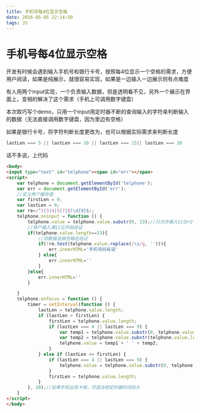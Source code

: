 ```yaml
---
title: 手机号每4位显示空格
date: 2016-05-05 22:14:50
tags: JS
---
```


# 手机号每4位显示空格

开发有时候会遇到输入手机号和银行卡号，按照每4位显示一个空格的需求，方便用户阅读，如果是纯展示，就很容易实现，如果是一边输入一边展示则有点难度

有人用两个input实现，一个负责输入数据，但是透明看不见，另外一个展示在界面上，变相的解决了这个需求（手机上可调用数字键盘）

本次取巧写个demo，只用一个input用定时器不断的查询输入的字符来判断输入的数据（无法直接调用数字键盘，因为里边有空格）

如果是银行卡号，将字符判断长度更改为，也可以根据实际需求来判断长度
```js
lastLen === 5 || lastLen === 10 || lastLen === 15|| lastLen === 20
```

话不多说，上代码

```html
<body>
<input type="text" id="telphone"><span id="err"></span>
<script>
    var telphone = document.getElementById('telphone');
    var err = document.getElementById('err');
    //定义两个缓存值
    var firstLen = 0;
    var lastLen = 0;
    var re=/^1(3|4|5|7|8)\d{9}$/;
    telphone.oninput = function () {
        telphone.value = telphone.value.substr(0, 13);//只允许输入11位+2个空格
        //用户输入满11位开始验证
        if(telphone.value.length==13){
            //将数据去掉空格后验证
            if(!re.test(telphone.value.replace(/\s/g, ''))){
                err.innerHTML='手机号码有误'
            } else{
                err.innerHTML=''
            }
        }else{
            err.innerHTML=''
        }

    }
    telphone.onfocus = function () {
        timer = setInterval(function () {
            lastLen = telphone.value.length;
            if (lastLen > firstLen) {
                firstLen = telphone.value.length;
                if (lastLen === 4 || lastLen === 9) {
                    var temp1 = telphone.value.substr(0, telphone.value.length - 1);
                    var temp2 = telphone.value.substr(telphone.value.length - 1);
                    telphone.value = temp1 + ' ' + temp2;
                }
            } else if (lastLen <= firstLen) {
                if (lastLen === 4 || lastLen === 9) {
                    telphone.value = telphone.value.substr(0, telphone.value.length - 1);
                }
                firstLen = telphone.value.length;
            }
        }, 10);//如果手机出现卡顿，可适当把定时器时间加大
    }
</script>
</body>

```